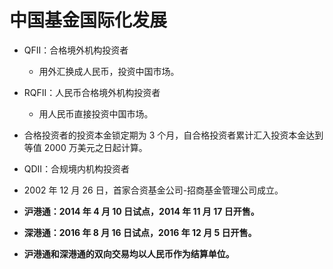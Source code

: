# 中国基金国际化发展

- QFII：合格境外机构投资者
    - 用外汇换成人民币，投资中国市场。

- RQFII：人民币合格境外机构投资者
    - 用人民币直接投资中国市场。

- 合格投资者的投资本金锁定期为 3 个月，自合格投资者累计汇入投资本金达到等值 2000 万美元之日起计算。

- QDII：合规境内机构投资者

- 2002 年 12 月 26 日，首家合资基金公司-招商基金管理公司成立。

- **沪港通：2014 年 4 月 10 日试点，2014 年 11 月 17 日开售。**
- **深港通：2016 年 8 月 16 日试点，2016 年 12 月 5 日开售。**

- **沪港通和深港通的双向交易均以人民币作为结算单位。**
